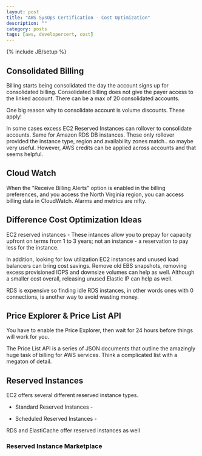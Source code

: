 ```yaml
---
layout: post
title: "AWS SysOps Certification - Cost Optimization"
description: ""
category: posts
tags: [aws, developercert, cost]
---
```

{% include JB/setup %}


## Consolidated Billing
Billing starts being consolidated the day the account signs up for consolidated billing. Consolidated billing does not give the payer access to the linked account. There can be a max of 20 consolidated accounts.

One big reason why to consolidate account is volume discounts. These apply!

In some cases excess EC2 Reserved Instances can rollover to consolidate accounts. Same for Amazon RDS DB instances. These only rollover provided the instance type, region and availability zones match.. so maybe very useful. However, AWS credits can be applied across accounts and that seems helpful.

## Cloud Watch
When the "Receive Billing Alerts" option is enabled in the billing preferences, and you access the North Virginia region, you can access billing data in CloudWatch. Alarms and metrics are nifty.

## Difference Cost Optimization Ideas

EC2 reserved instances - These intances allow you to prepay for capacity upfront on terms from 1 to 3 years; not an instance - a reservation to pay less for the instance.

In addition, looking for low utilization EC2 instances and unused load balancers can bring cost savings. Remove old EBS snapshots, removing excess provisioned IOPS and downsize volumes can help as well. Although a smaller cost overall, releasing unused Elastic IP can help as well. 

RDS is expensive so finding idle RDS instances, in other words ones with 0 connections, is another way to avoid wasting money.

## Price Explorer & Price List API
You have to enable the Price Explorer, then wait for 24 hours before things will work for you. 

The Price List API is a series of JSON documents that outline the amazingly huge task of billing for AWS services. Think a complicated list with a megaton of detail.

## Reserved Instances
EC2 offers several different reserved instance types.

* Standard Reserved Instances - 

* Scheduled Reserved Instances - 

RDS and ElastiCache offer reserved instances as well

### Reserved Instance Marketplace



